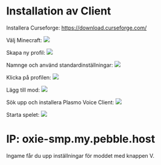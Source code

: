 # Installation av Client
Installera Curseforge:
https://download.curseforge.com/

Välj Minecraft:
![](https://i.imgur.com/BCihiNR.png)

Skapa ny profil:
![](https://i.imgur.com/sydaaLW.png)

Namnge och använd standardinställningar:
![](https://i.imgur.com/V3ia8Q8.png)

Klicka på profilen:
![](https://i.imgur.com/Ql5M9fM.png)

Lägg till mod:
![](https://i.imgur.com/Tn4YLGk.png)

Sök upp och installera Plasmo Voice Client:
![](https://i.imgur.com/7S7xLXf.png)

Starta spelet:
![](https://i.imgur.com/SVr5mdZ.png)

# IP: oxie-smp.my.pebble.host
Ingame får du upp inställningar för moddet med knappen V.
